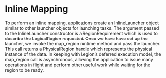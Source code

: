 # Inline Mapping

To perform an inline mapping, applications create an InlineLauncher object similar to other launcher objects
for launching tasks.
The argument passed to the InlineLauncher constructor is a RegionRequirement which is used to describe the
LogicalRegion requested.
Once we have have set up the launcher, we invoke the map_region runtime method and pass the launcher.
This call returns a PhysicalRegion handle which represents the physical instance of the data.
In keeping with Legion’s deferred execution model, the map_region call is asynchronous,
allowing the application to issue many operations in flight and perform other useful work
while waiting for the region to be ready.
